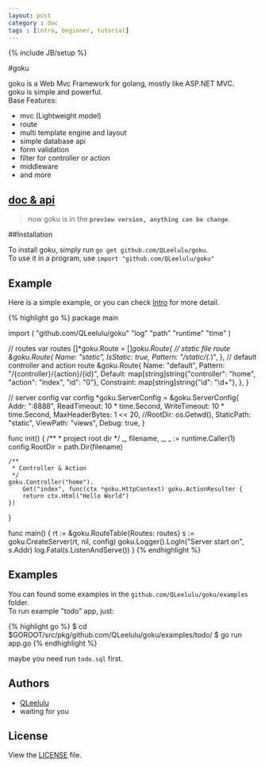 ```yaml
---
layout: post
category : doc
tags : [intro, beginner, tutorial]
---
```

{% include JB/setup %}

#goku

goku is a Web Mvc Framework for golang, mostly like ASP.NET MVC.    
goku is simple and powerful.    
Base Features:  
+ mvc (Lightweight model) 
+ route 
+ multi template engine and layout 
+ simple database api 
+ form validation 
+ filter for controller or action 
+ middleware
+ and more

## [doc & api](http://go.pkgdoc.org/github.com/QLeelulu/goku)

> now goku is in the __`preview version, anything can be change`__.

##Installation

To install goku, simply run `go get github.com/QLeelulu/goku`.     
To use it in a program, use `import "github.com/QLeelulu/goku"`

## Example

Here is a simple example, or you can check [Intro](/doc/intro) for more detail.

{% highlight go %}
package main

import (
    "github.com/QLeelulu/goku"
    "log"
    "path"
    "runtime"
    "time"
)

// routes
var routes []*goku.Route = []*goku.Route{
    // static file route
    &goku.Route{
        Name:     "static",
        IsStatic: true,
        Pattern:  "/static/(.*)",
    },
    // default controller and action route
    &goku.Route{
        Name:       "default",
        Pattern:    "/{controller}/{action}/{id}",
        Default:    map[string]string{"controller": "home", "action": "index", "id": "0"},
        Constraint: map[string]string{"id": "\\d+"},
    },
}

// server config
var config *goku.ServerConfig = &goku.ServerConfig{
    Addr:           ":8888",
    ReadTimeout:    10 * time.Second,
    WriteTimeout:   10 * time.Second,
    MaxHeaderBytes: 1 << 20,
    //RootDir:        os.Getwd(),
    StaticPath: "static",
    ViewPath:   "views",
    Debug:      true,
}

func init() {
    /**
     * project root dir
     */
    _, filename, _, _ := runtime.Caller(1)
    config.RootDir = path.Dir(filename)

    /**
     * Controller & Action
     */
    goku.Controller("home").
        Get("index", func(ctx *goku.HttpContext) goku.ActionResulter {
        return ctx.Html("Hello World")
    })

}

func main() {
    rt := &goku.RouteTable{Routes: routes}
    s := goku.CreateServer(rt, nil, config)
    goku.Logger().Logln("Server start on", s.Addr)
    log.Fatal(s.ListenAndServe())
}
{% endhighlight %}

## Examples

You can found some examples in the `github.com/QLeelulu/goku/examples` folder.    
To run example "todo" app, just:
    
{% highlight go %}
$ cd $GOROOT/src/pkg/github.com/QLeelulu/goku/examples/todo/
$ go run app.go
{% endhighlight %}

maybe you need run `todo.sql` first.

## Authors

 - [QLeelulu](https://github.com/QLeelulu)
 - waiting for you


## License

View the [LICENSE](https://github.com/QLeelulu/goku/blob/master/LICENSE) file. 